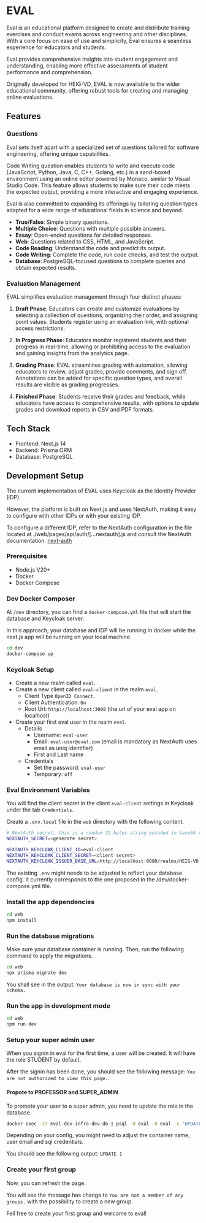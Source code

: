 # EVAL

Eval is an educational platform designed to create and distribute training exercises and conduct exams across engineering and other disciplines. With a core focus on ease of use and simplicity, Eval ensures a seamless experience for educators and students.

Eval provides comprehensive insights into student engagement and understanding, enabling more effective assessments of student performance and comprehension.

Originally developed for HEIG-VD, EVAL is now available to the wider educational community, offering robust tools for creating and managing online evaluations.

## Features

### Questions

Eval sets itself apart with a specialized set of questions tailored for software engineering, offering unique capabilities.

Code Writing question enables students to write and execute code (JavaScript, Python, Java, C, C++, Golang, etc.) in a sand-boxed environment using an online editor powered by Monaco, similar to Visual Studio Code. This feature allows students to make sure their code meets the expected output, providing a more interactive and engaging experience.

Eval is also committed to expanding its offerings by tailoring question types adapted for a wide range of educational fields in science and beyond.

- **True/False**: Simple binary questions.
- **Multiple Choice**: Questions with multiple possible answers.
- **Essay**: Open-ended questions for detailed responses.
- **Web**: Questions related to CSS, HTML, and JavaScript.
- **Code Reading**: Understand the code and predict its output.
- **Code Writing**: Complete the code, run code checks, and test the output.
- **Database**: PostgreSQL-focused questions to complete queries and obtain expected results.

### Evaluation Management

EVAL simplifies evaluation management through four distinct phases:

1. **Draft Phase**: Educators can create and customize evaluations by selecting a collection of questions, organizing their order, and assigning point values. Students register using an evaluation link, with optional access restrictions.

2. **In Progress Phase**: Educators monitor registered students and their progress in real-time, allowing or prohibiting access to the evaluation and gaining insights from the analytics page.

3. **Grading Phase**: EVAL streamlines grading with automation, allowing educators to review, adjust grades, provide comments, and sign off. Annotations can be added for specific question types, and overall results are visible as grading progresses.

4. **Finished Phase**: Students receive their grades and feedback, while educators have access to comprehensive results, with options to update grades and download reports in CSV and PDF formats.

## Tech Stack
- Frontend: Next.js 14
- Backend: Prisma ORM
- Database: PostgreSQL

## Development Setup

The current implementation of EVAL uses Keycloak as the Identity Provider (IDP).

However, the platform is built on Next.js and uses NextAuth, making it easy to configure with other IDPs or with your existing IDP.

To configure a different IDP, refer to the NextAuth configuration in the file located at ./web/pages/api/auth/[...nextauth].js and consult the NextAuth documentation. [next-auth](https://next-auth.js.org/v3/getting-started/introduction)

### Prerequisites

- Node.js V20+
- Docker
- Docker Compose

### Dev Docker Composer

At `/dev` directory, you can find a `docker-compose.yml` file that will start the database and Keycloak server.

In this approach, your database and IDP will be running in docker while the next.js app will be running on your local machine.

```bash
cd dev
docker-compose up
```

### Keycloak Setup

- Create a new realm called `eval`.
- Create a new client called `eval-client` in the realm `eval`.
  - Client Type `OpenID Connect`.
  - Client Authentication: `On`
  - Root Url: `http://localhost:3000` (the url of your eval app on localhost)
- Create your first eval user in the realm `eval`.
  - Details
    - Username: `eval-user`
    - Email: `eval-user@eval.com` (email is mandatory as NextAuth uses email as uniq identifier)
    - First and Last name
  - Credentials
    - Set the password: `eval-user`
    - Temporary: `off`

### Eval Environment Variables

You will find the client secret in the client `eval-client` settings in Keycloak under the tab `Credentials`.

Create a `.env.local` file in the `web` directory with the following content.

```bash
# NextAuth secret, this is a random 32 bytes string encoded in base64 (generate: openssl rand -base64 32)
NEXTAUTH_SECRET=<generate secret>

NEXTAUTH_KEYCLOAK_CLIENT_ID=eval-client
NEXTAUTH_KEYCLOAK_CLIENT_SECRET=<client secret>
NEXTAUTH_KEYCLOAK_ISSUER_BASE_URL=http://localhost:8080/realms/HEIG-VD
```

The existing `.env` might needs to be adjusted to reflect your database config. It currently corresponds to the one proposed in the /dev/docker-compose.yml file.

### Install the app dependencies

```bash
cd web
npm install
```

### Run the database migrations

Make sure your database container is running. Then, run the following command to apply the migrations.

```bash
cd web
npx prisma migrate dev
```

You shall see in the output: `Your database is now in sync with your schema.`

### Run the app in development mode

```bash
cd web
npm run dev
```

### Setup your super admin user

When you signin in eval for the first time, a user will be created. It will have the role STUDENT by default.

After the signin has been done, you should see the following message: `You are not authorized to view this page.`. 

#### Propote to PROFESSOR and SUPER_ADMIN

To promote your user to a super admin, you need to update the role in the database.

```bash
docker exec -it eval-dev-infra-dev-db-1 psql -U eval -d eval -c "UPDATE \"User\" SET roles = '{STUDENT,PROFESSOR,SUPER_ADMIN}' WHERE email = 'eval-user@eval.com';"
```

Depending on your config, you might need to adjust the container name, user email and sql credentials.

You should see the following output: `UPDATE 1`

### Create your first group

Now, you can refresh the page.

You will see the message has change to `You are not a member of any groups.` with the possibility to create a new group.

Fell free to create your first group and welcome to eval!